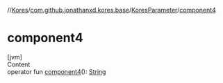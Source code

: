 //[Kores](../../index.md)/[com.github.jonathanxd.kores.base](../index.md)/[KoresParameter](index.md)/[component4](component4.md)



# component4  
[jvm]  
Content  
operator fun [component4](component4.md)(): [String](https://kotlinlang.org/api/latest/jvm/stdlib/kotlin/-string/index.html)  



